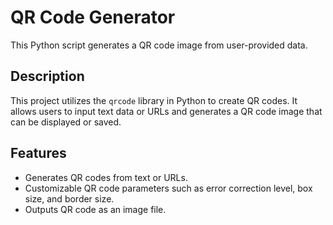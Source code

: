 # QR Code Generator

This Python script generates a QR code image from user-provided data.

## Description

This project utilizes the `qrcode` library in Python to create QR codes. It allows users to input text data or URLs and generates a QR code image that can be displayed or saved.

## Features

- Generates QR codes from text or URLs.
- Customizable QR code parameters such as error correction level, box size, and border size.
- Outputs QR code as an image file.
